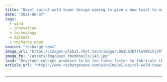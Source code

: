 ```yaml
---
title: "Novel spiral-weld tower design aiming to give a new twist to next-wave wind build"
date: "2021-06-07"
tags: 
  - wind
  - innovation
  - technology
  - markets
  - recharge news
source: "recharge news"
image_url: "https://images-global.nhst.tech/image/L0h2L0JUTTluYWk1VjJRY0lnbExYa1RDWG9ZbWtaWWp1TEhUUlM1UEhYQT0=/nhst/binary/22f9e7a34ee37d540aa0ee01e93935fc"
image_fp: "/assets/img/post_thumbnails/143.jpg"
lead: "Keystone concept promises to be ten-times faster to fabricate than conventional models and to 'significantly' cut the overall cost of onshore and offshore units"
article_url: "https://www.rechargenews.com/wind/novel-spiral-weld-tower-design-aiming-to-give-a-new-twist-to-next-wave-wind-build/2-1-1021640"
---
```


---
